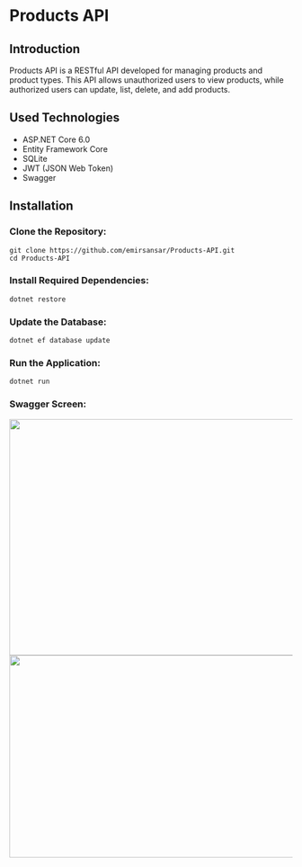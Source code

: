 # Products API

## Introduction

Products API is a RESTful API developed for managing products and product types. This API allows unauthorized users to view products, while authorized users can update, list, delete, and add products.

## Used Technologies

- ASP.NET Core 6.0
- Entity Framework Core
- SQLite
- JWT (JSON Web Token)
- Swagger

## Installation

<h3>Clone the Repository:</h3>
<pre><code>git clone https://github.com/emirsansar/Products-API.git
cd Products-API
</code></pre>

<h3>Install Required Dependencies:</h3>
<pre><code>dotnet restore
</code></pre>

<h3>Update the Database:</h3>
<pre><code>dotnet ef database update
</code></pre>

<h3>Run the Application:</h3>
<pre><code>dotnet run
</code></pre>

### Swagger Screen: <br>

<img src="https://resmim.net/cdn/2025/02/08/D2R543.png" width="900" height="420"/>

<br>
<img src="https://resmim.net/cdn/2025/02/08/D2RRaq.png" width="900" height="360"/>
